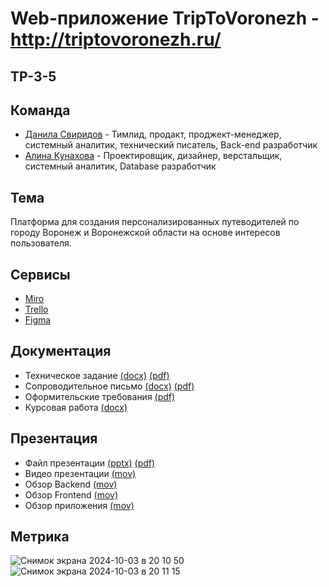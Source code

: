 # Web-приложение TripToVoronezh - http://triptovoronezh.ru/

## TP-3-5

## Команда
* [Данила Свиридов](https://github.com/dansvr25) - Тимлид, продакт, проджект-менеджер, системный аналитик, технический писатель, Back-end разработчик
* [Алина Кунахова](https://github.com/ferialops) - Проектировщик, дизайнер, верстальщик, системный аналитик, Database разработчик

## Тема
Платформа для создания персонализированных путеводителей по городу Воронеж и Воронежской области на основе интересов пользователя.

## Сервисы
* [Miro](https://miro.com/app/board/uXjVNi_P_fA=/?share_link_id=211699850116)
* [Trello](https://trello.com/b/vTmPvIwd/triptovoronezh)
* [Figma](https://www.figma.com/file/iY8p0qWOHE5CVVfwAwpFFi/Remarkable-Studio-(Community)-(Copy)?type=design&node-id=0-1&mode=design&t=kDtrYwFhGnBcSXpG-0)

## Документация
* Техническое задание [(docx)](https://github.com/dansvr25/tp_guide/blob/main/documentation/TZ.docx) [(pdf)](https://github.com/dansvr25/tp_guide/blob/main/documentation/TZ.pdf)
* Сопроводительное письмо [(docx)](https://github.com/dansvr25/tp_guide/blob/main/documentation/CoveringLetter.docx) [(pdf)](https://github.com/dansvr25/tp_guide/blob/main/documentation/CoveringLetter.pdf)
* Оформительские требования [(pdf)](https://github.com/dansvr25/tp_guide/blob/main/documentation/Requirements.pdf)
* Курсовая работа [(docx)](https://github.com/dansvr25/tp_guide/blob/main/documentation/Coursework.docx)

## Презентация
* Файл презентации [(pptx)](https://github.com/dansvr25/documentation/TPPrezentatsia.pptx) [(pdf)](https://github.com/dansvr25/documentation/TPPrezentatsia.pdf)
* Видео презентации [(mov)](https://drive.google.com/file/d/10jiZ0HhSwTxSl5nx94MRC2wjj6sjkSLn/view?usp=share_link)
* Обзор Backend [(mov)](https://drive.google.com/file/d/1_0IwauWdbhMTDEg9OQkWlugHqwtg_Wso/view?usp=sharing)
* Обзор Frontend [(mov)](https://drive.google.com/file/d/1XVKJNGHWt8qi7B7fipKIf_EneiKhMqmX/view?usp=sharing)
* Обзор приложения [(mov)](https://drive.google.com/file/d/11Z_i6RJXNYMrzYJuuaij8J-BHpUy4Ufm/view?usp=sharing)

## Метрика
![Снимок экрана 2024-10-03 в 20 10 50](https://github.com/user-attachments/assets/113269c9-0573-4800-b956-9e3b33e313d8)
![Снимок экрана 2024-10-03 в 20 11 15](https://github.com/user-attachments/assets/f5926378-b393-4965-9d44-b7dce4299b8b)



